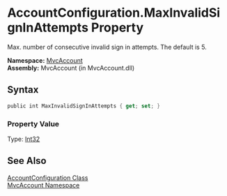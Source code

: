 AccountConfiguration.MaxInvalidSignInAttempts Property
======================================================
Max. number of consecutive invalid sign in attempts. The default is 5.

**Namespace:** [MvcAccount][1]  
**Assembly:** MvcAccount (in MvcAccount.dll)

Syntax
------

```csharp
public int MaxInvalidSignInAttempts { get; set; }
```

### Property Value
Type: [Int32][2]

See Also
--------
[AccountConfiguration Class][3]  
[MvcAccount Namespace][1]  

[1]: ../README.md
[2]: http://msdn2.microsoft.com/en-us/library/td2s409d
[3]: README.md